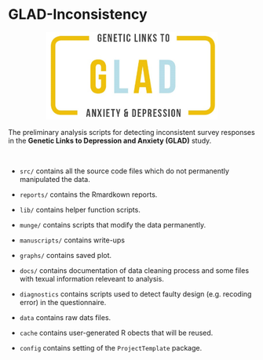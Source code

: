 # GLAD-Inconsistency

<p align="center">
  <img src="./glad_logo.jpg" width="350" class="center">
</p>

The preliminary analysis scripts for detecting inconsistent survey responses in
the **Genetic Links to Depression and Anxiety (GLAD)** study.

<br/>

* `src/` contains all the source code files which do not permanently manipulated
  the data.

* `reports/` contains the Rmardkown reports.

* `lib/` contains helper function scripts.

* `munge/` contains scripts that modify the data permanently.

* `manuscripts/` contains write-ups

* `graphs/` contains saved plot.

* `docs/` contains documentation of data cleaning process and some files with
  texual information releveant to analysis.

* `diagnostics` contains scripts used to detect faulty design (e.g. recoding
  error) in the questionnaire.

* `data` contains raw dats files.

* `cache` contains user-generated R obects that will be reused.

* `config` contains setting of the `ProjectTemplate` package.




